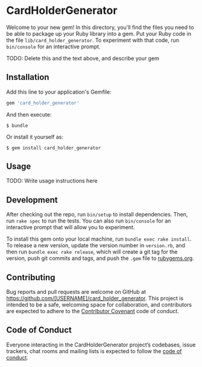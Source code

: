 # CardHolderGenerator

Welcome to your new gem! In this directory, you'll find the files you need to be able to package up your Ruby library into a gem. Put your Ruby code in the file `lib/card_holder_generator`. To experiment with that code, run `bin/console` for an interactive prompt.

TODO: Delete this and the text above, and describe your gem

## Installation

Add this line to your application's Gemfile:

```ruby
gem 'card_holder_generator'
```

And then execute:

    $ bundle

Or install it yourself as:

    $ gem install card_holder_generator

## Usage

TODO: Write usage instructions here

## Development

After checking out the repo, run `bin/setup` to install dependencies. Then, run `rake spec` to run the tests. You can also run `bin/console` for an interactive prompt that will allow you to experiment.

To install this gem onto your local machine, run `bundle exec rake install`. To release a new version, update the version number in `version.rb`, and then run `bundle exec rake release`, which will create a git tag for the version, push git commits and tags, and push the `.gem` file to [rubygems.org](https://rubygems.org).

## Contributing

Bug reports and pull requests are welcome on GitHub at https://github.com/[USERNAME]/card_holder_generator. This project is intended to be a safe, welcoming space for collaboration, and contributors are expected to adhere to the [Contributor Covenant](http://contributor-covenant.org) code of conduct.

## Code of Conduct

Everyone interacting in the CardHolderGenerator project’s codebases, issue trackers, chat rooms and mailing lists is expected to follow the [code of conduct](https://github.com/[USERNAME]/card_holder_generator/blob/master/CODE_OF_CONDUCT.md).
